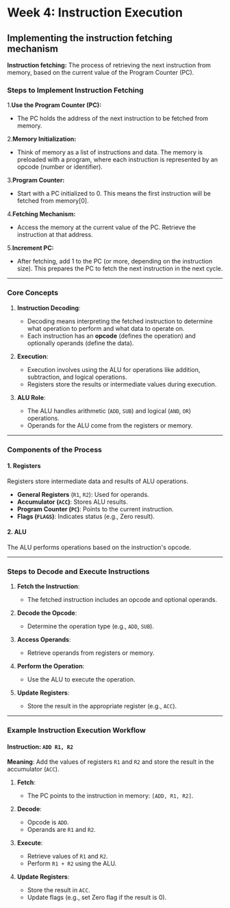 # Week 4: Instruction Execution
## Implementing the instruction fetching mechanism
**Instruction fetching:** The process of retrieving the next instruction from memory, based on the current value of the Program Counter (PC).
### Steps to Implement Instruction Fetching
1.**Use the Program Counter (PC):**
- The PC holds the address of the next instruction to be fetched from memory.

2.**Memory Initialization:**

- Think of memory as a list of instructions and data. The memory is preloaded with a program, where each instruction is represented by an opcode (number or identifier).

3.**Program Counter:**

- Start with a PC initialized to 0. This means the first instruction will be fetched from memory[0].

4.**Fetching Mechanism:**

- Access the memory at the current value of the PC.
Retrieve the instruction at that address.

5.**Increment PC:**

- After fetching, add 1 to the PC (or more, depending on the instruction size). This prepares the PC to fetch the next instruction in the next cycle.
---

### Core Concepts

1. **Instruction Decoding**:
   - Decoding means interpreting the fetched instruction to determine what operation to perform and what data to operate on.
   - Each instruction has an **opcode** (defines the operation) and optionally operands (define the data).

2. **Execution**:
   - Execution involves using the ALU for operations like addition, subtraction, and logical operations.
   - Registers store the results or intermediate values during execution.

3. **ALU Role**:
   - The ALU handles arithmetic (`ADD`, `SUB`) and logical (`AND`, `OR`) operations.
   - Operands for the ALU come from the registers or memory.

---

### Components of the Process

#### 1. **Registers**
Registers store intermediate data and results of ALU operations.

- **General Registers** (`R1`, `R2`): Used for operands.
- **Accumulator (`ACC`)**: Stores ALU results.
- **Program Counter (`PC`)**: Points to the current instruction.
- **Flags (`FLAGS`)**: Indicates status (e.g., Zero result).

#### 2. **ALU**
The ALU performs operations based on the instruction's opcode.

---

### Steps to Decode and Execute Instructions

1. **Fetch the Instruction**:
   - The fetched instruction includes an opcode and optional operands.

2. **Decode the Opcode**:
   - Determine the operation type (e.g., `ADD`, `SUB`).

3. **Access Operands**:
   - Retrieve operands from registers or memory.

4. **Perform the Operation**:
   - Use the ALU to execute the operation.

5. **Update Registers**:
   - Store the result in the appropriate register (e.g., `ACC`).

---

### Example Instruction Execution Workflow

#### Instruction: `ADD R1, R2`  
**Meaning**: Add the values of registers `R1` and `R2` and store the result in the accumulator (`ACC`).

1. **Fetch**:
   - The PC points to the instruction in memory: `[ADD, R1, R2]`.

2. **Decode**:
   - Opcode is `ADD`.
   - Operands are `R1` and `R2`.

3. **Execute**:
   - Retrieve values of `R1` and `R2`.
   - Perform `R1 + R2` using the ALU.

4. **Update Registers**:
   - Store the result in `ACC`.
   - Update flags (e.g., set Zero flag if the result is 0).

